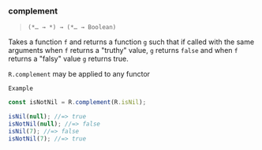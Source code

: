 ### complement

> `(*… → *) → (*… → Boolean)`

Takes a function `f` and returns a function `g` such that if called with the same arguments when `f` returns a "truthy" value, `g` returns `false` and when `f` returns a "falsy" value `g` returns true.

`R.complement` may be applied to any functor

`Example`

```js
const isNotNil = R.complement(R.isNil);

isNil(null); //=> true
isNotNil(null); //=> false
isNil(7); //=> false
isNotNil(7); //=> true
```
